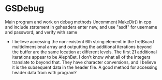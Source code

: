 # GSDebug
 Main program and work on debug methods
 Uncomment MakeDir() in cpp and include statement in gsheaders
 enter new, and use "asdf" for username and password, and verify with same

- I believe accessing the non-existent 6th string element in the fretBoard multidimensional array and outputting the additional iterations beyond the buffer are the same location at different levels. The first 21 additional iterations appear to be AlephBet. I don't know what all of the integers translate to beyond that. They have character conversions, and I believe it is the subsequent data in the header file. A good method for accessing header data from with program? 
